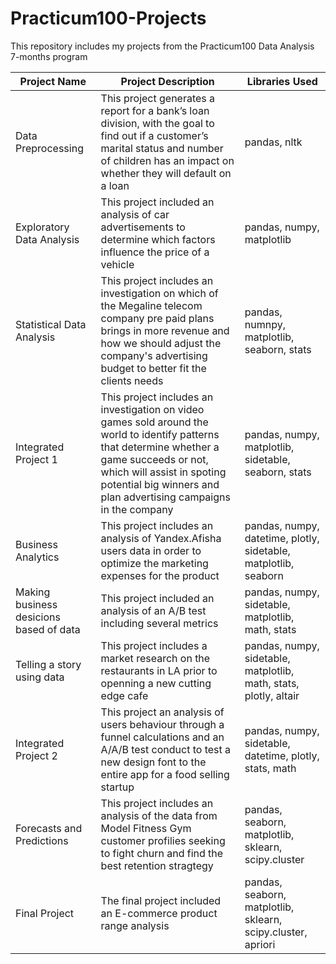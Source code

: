 # Practicum100-Projects
This repository includes my projects from the Practicum100 Data Analysis 7-months program

|Project Name | Project Description | Libraries Used |
|-------------|---------------------|----------------|
|Data Preprocessing |This project generates a report for a bank’s loan division, with the goal to find out if a customer’s marital status and number of children has an impact on whether they will default on a loan| pandas, nltk |
|Exploratory Data Analysis |This project included an analysis of car advertisements to determine which factors influence the price of a vehicle |pandas, numpy, matplotlib |
|Statistical Data Analysis |This project includes an investigation on which of the Megaline telecom company pre paid plans brings in more revenue and how we should adjust the company's advertising budget to better fit the clients needs |pandas, numnpy, matplotlib, seaborn, stats|
|Integrated Project 1 |This project includes an investigation on video games sold around the world to identify patterns that determine whether a game succeeds or not, which will assist in spoting potential big winners and plan advertising campaigns in the company |pandas, numpy, matplotlib, sidetable, seaborn, stats |
|Business Analytics |This project includes an analysis of Yandex.Afisha users data in order to optimize the marketing expenses for the product |pandas, numpy, datetime, plotly, sidetable, matplotlib, seaborn|
|Making business desicions based of data |This project included an analysis of an A/B test including several metrics |pandas, numpy, sidetable, matplotlib, math, stats|
|Telling a story using data |This project includes a market research on the restaurants in LA prior to openning a new cutting edge cafe |pandas, numpy, sidetable, matplotlib, math, stats, plotly, altair |
|Integrated Project 2 |This project an analysis of users behaviour through a funnel calculations and an A/A/B test conduct to test a new design font to the entire app for a food selling startup |pandas, numpy, sidetable, datetime, plotly, stats, math |
|Forecasts and Predictions |This project includes an analysis of the data from Model Fitness Gym customer profilies seeking to fight churn and find the best retention stragtegy |pandas, seaborn, matplotlib, sklearn, scipy.cluster |
|Final Project |The final project included an E-commerce product range analysis |pandas, seaborn, matplotlib, sklearn, scipy.cluster, apriori |
